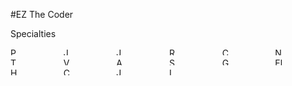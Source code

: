 #EZ The Coder

Specialties

<div style="display: grid; grid-template-columns: repeat(6, 1fr); gap: 4px; align-items: center;">
  <img src="https://github.com/user-attachments/assets/44acde77-7acc-4e7c-8a9d-36d0dfb1c330" alt="Python" style="max-width: 12px; height: 12px;">
  <img src="https://github.com/user-attachments/assets/7a74e0a4-a5e7-4c40-b027-6e45976fb3d0" alt="JavaScript" style="max-width: 12px; height: 12px;">
  <img src="https://github.com/user-attachments/assets/232b62c6-7d62-452b-82ea-5ac1203d5e2a" alt="Java" style="max-width: 12px; height: 12px;">
  <img src="https://github.com/user-attachments/assets/582c6074-bac4-46f2-a418-620b008d291b" alt="React" style="max-width: 12px; height: 12px;">
  <img src="https://github.com/user-attachments/assets/bdeac89d-6621-4b62-be71-2ae508bd8014" alt="C++" style="max-width: 12px; height: 12px;">
  <img src="https://github.com/user-attachments/assets/82a9bcb9-e976-449a-b218-ba856507f65a" alt="Node.js" style="max-width: 12px; height: 12px;">
  <img src="https://github.com/user-attachments/assets/2b2a65e5-de2d-4064-84a4-e63c858780b6" alt="TypeScript" style="max-width: 12px; height: 12px;">
  <img src="https://github.com/user-attachments/assets/b847a2da-07ca-4f42-86b6-c73f72cabdc5" alt="Vue.js" style="max-width: 12px; height: 12px;">
  <img src="https://github.com/user-attachments/assets/2af1f852-ddcb-4c69-8eec-02e86881ebb4" alt="Angular" style="max-width: 12px; height: 12px;">
  <img src="https://github.com/user-attachments/assets/58598227-65a7-4958-b43e-d950b1723ffb" alt="Swift" style="max-width: 12px; height: 12px;">
  <img src="https://github.com/user-attachments/assets/9b1c3368-5846-4b60-b25f-75acaa73c1cd" alt="Go" style="max-width: 12px; height: 12px;">
  <img src="https://github.com/user-attachments/assets/56622e21-890a-4359-b274-71dd7e6c9789" alt="Elixir" style="max-width: 12px; height: 12px;">
  <img src="https://github.com/user-attachments/assets/710f7670-571c-4a29-a7e4-2c8451882ca6" alt="Haskell" style="max-width: 12px; height: 12px;">
  <img src="https://github.com/user-attachments/assets/1551c5db-fb89-4694-a3b4-9990e01093f5" alt="Clojure" style="max-width: 12px; height: 12px;">
  <img src="https://github.com/user-attachments/assets/6f9c4133-d0e8-45ed-a20d-aa0c00f089a2" alt="Julia" style="max-width: 12px; height: 12px;">
  <img src="https://github.com/user-attachments/assets/03852eec-3c87-45da-916b-3774d8ca88d9" alt="Lua" style="max-width: 12px; height: 12px;">
</div>
